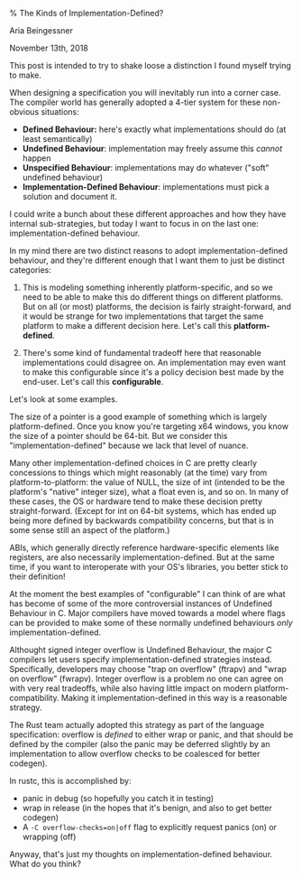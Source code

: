 % The Kinds of Implementation-Defined?

<span class="author">Aria Beingessner</span>

<span class="date">November 13th, 2018</span>

This post is intended to try to shake loose a distinction I found myself trying to make.

When designing a specification you will inevitably run into a corner case. The compiler world has generally adopted a 4-tier system for these non-obvious situations:

* **Defined Behaviour:** here's exactly what implementations should do (at least semantically)
* **Undefined Behaviour**: implementation may freely assume this *cannot* happen
* **Unspecified Behaviour**: implementations may do whatever ("soft" undefined behaviour)
* **Implementation-Defined Behaviour**: implementations must pick a solution and document it.

I could write a bunch about these different approaches and how they have internal sub-strategies, but today I want to focus in on the last one: implementation-defined behaviour.

In my mind there are two distinct reasons to adopt implementation-defined behaviour, and they're different enough that I want them to just be distinct categories:

1. This is modeling something inherently platform-specific, and so we need to be able to make this do different things on different platforms. But on all (or most) platforms, the decision is fairly straight-forward, and it would be strange for two implementations that target the same platform to make a different decision here. Let's call this **platform-defined**.

2. There's some kind of fundamental tradeoff here that reasonable implementations could disagree on. An implementation may even want to make this configurable since it's a policy decision best made by the end-user. Let's call this **configurable**.

Let's look at some examples.

The size of a pointer is a good example of something which is largely platform-defined. Once you know you're targeting x64 windows, you know the size of a pointer should be 64-bit. But we consider this "implementation-defined" because we lack that level of nuance.

Many other implementation-defined choices in C are pretty clearly concessions to things which might reasonably (at the time) vary from platform-to-platform: the value of NULL, the size of int (intended to be the platform's "native" integer size), what a float even is, and so on. In many of these cases, the OS or hardware tend to make these decision pretty straight-forward. (Except for int on 64-bit systems, which has ended up being more defined by backwards compatibility concerns, but that is in some sense still an aspect of the platform.)

ABIs, which generally directly reference hardware-specific elements like registers, are also necessarily implementation-defined. But at the same time, if you want to interoperate with your OS's libraries, you better stick to their definition!

At the moment the best examples of "configurable" I can think of are what has become of some of the more controversial instances of Undefined Behaviour in C. Major compilers have moved towards a model where flags can be provided to make some of these normally undefined behaviours *only* implementation-defined.

Althought signed integer overflow is Undefined Behaviour, the major C compilers let users specify implementation-defined strategies instead. Specifically, developers may choose "trap on overflow" (ftrapv) and "wrap on overflow" (fwrapv). Integer overflow is a problem no one can agree on with very real tradeoffs, while also having little impact on modern platform-compatibility. Making it implementation-defined in this way is a reasonable strategy.

The Rust team actually adopted this strategy as part of the language specification: overflow is *defined* to either wrap or panic, and that should be defined by the compiler (also the panic may be deferred slightly by an implementation to allow overflow checks to be coalesced for better codegen).

In rustc, this is accomplished by:

* panic in debug (so hopefully you catch it in testing)
* wrap in release (in the hopes that it's benign, and also to get better codegen)
* A `-C overflow-checks=on|off` flag to explicitly request panics (on) or wrapping (off)

Anyway, that's just my thoughts on implementation-defined behaviour. What do you think?

